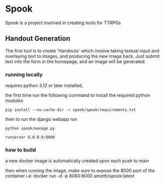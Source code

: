 # Spook
Spook is a project involved in creating tools for TTRPGs

## Handout Generation
The first tool is to create 'Handouts' which involve taking textual input and overlaying text to images, and producing the new image back. 
Just submit text into the form in the homepage, and an image will be generated.

### running locally
requires python 3.12 or later installed,

the first time run the following command to install the required python modules

`pip install --no-cache-dir -r spook/spook/requirements.txt`

then to run the django webapp run

`python spook/manage.py`

`runserver 0.0.0.0:8000`

### how to build
a new docker image is automatically created upon each push to main

then when running the image, make sure to expose the 8000 port of the container
i.e:
docker run -d -p 8080:8000 amzith/spook:latest 
